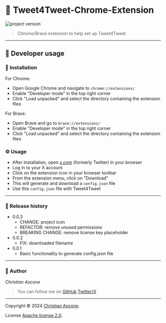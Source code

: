 # **:triangular_flag_on_post: Tweet4Tweet-Chrome-Extension**

![project version](https://img.shields.io/badge/project-0.0.3-brightgreen.svg)

> Chrome/Brave extension to help set up Tweet4Tweet

---

## **:wrench: Developer usage**

### :rocket: Installation
For Chrome:

* Open Google Chrome and navigate to `chrome://extensions/`
* Enable "Developer mode" in the top right corner
* Click "Load unpacked" and select the directory containing the extension files

For Brave:

* Open Brave and go to `brave://extensions/`
* Enable "Developer mode" in the top right corner
* Click "Load unpacked" and select the directory containing the extension files

### :gear: Usage

* After installation, open [x.com](https://x.com) (formerly Twitter) in your browser
* Log in to your X account
* Click on the extension icon in your browser toolbar
* From the extension menu, click on "Download"
* This will generate and download a `config.json` file
* Use this `config.json` file with Tweet4Tweet

---

### **:scroll: Release history**

* 0.0.3
    * CHANGE: project icon
    * REFACTOR: remove unused permissions
    * BREAKING CHANGE: remove license key placeholder
* 0.0.2
    * FIX: downloaded filename
* 0.0.1
    * Basic functionality to generate config.json file

---

### **:robot: Author**

_*Christian Ascone*_

> You can follow me on
[GitHub](https://github.com/christianascone)
[Twitter/X](https://x.com/christianascone)

---

Copyright © 2024 [Christian Ascone](https://github.com/christianascone).

License [Apache license 2.0](LICENSE).
